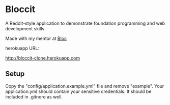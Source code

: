 # Bloccit

A Reddit-style application to demonstrate foundation programming and web development skills.

Made with my mentor at [Bloc](http://bloc.io)

herokuapp URL:  

http://bloccit-clone.herokuapp.com  

## Setup
Copy the "config/application.example.yml" file and remove "example". Your application.yml should contain your sensitive credentials. It should be included in .gitnore as well.